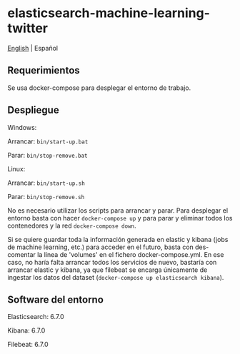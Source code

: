 # elasticsearch-machine-learning-twitter

[English](./README.md) | Español

## Requerimientos

Se usa docker-compose para desplegar el entorno de trabajo.

## Despliegue

Windows: 

Arrancar: ```bin/start-up.bat```

Parar: ```bin/stop-remove.bat```

Linux: 

Arrancar: ```bin/start-up.sh```

Parar: ```bin/stop-remove.sh```

No es necesario utilizar los scripts para arrancar y parar. Para desplegar el entorno basta con hacer ```docker-compose up``` y para parar y eliminar todos los contenedores y la red  ```docker-compose down```.

Si se quiere guardar toda la información generada en elastic y kibana (jobs de machine learning, etc.) para acceder en el futuro, basta con des-comentar la línea de 'volumes' en el fichero docker-compose.yml. En ese caso, no haría falta arrancar todos los servicios de nuevo, bastaría con arrancar elastic y kibana, ya que filebeat se encarga únicamente de ingestar los datos del dataset (```docker-compose up elasticsearch kibana```).

## Software del entorno

Elasticsearch: 6.7.0

Kibana: 6.7.0

Filebeat: 6.7.0

